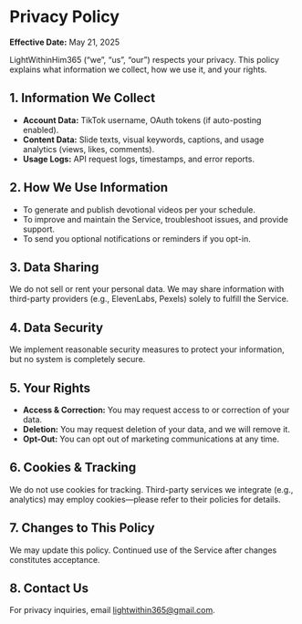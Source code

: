 <!DOCTYPE html>
<html lang="en">
<head>
  <meta charset="UTF-8">
  <title>Privacy Policy</title>
</head>
<body>
  <h1>Privacy Policy</h1>
  <p><strong>Effective Date:</strong> May 21, 2025</p>
  <p>LightWithinHim365 (“we”, “us”, “our”) respects your privacy. This policy explains what information we collect, how we use it, and your rights.</p>

  <h2>1. Information We Collect</h2>
  <ul>
    <li><strong>Account Data:</strong> TikTok username, OAuth tokens (if auto-posting enabled).</li>
    <li><strong>Content Data:</strong> Slide texts, visual keywords, captions, and usage analytics (views, likes, comments).</li>
    <li><strong>Usage Logs:</strong> API request logs, timestamps, and error reports.</li>
  </ul>

  <h2>2. How We Use Information</h2>
  <ul>
    <li>To generate and publish devotional videos per your schedule.</li>
    <li>To improve and maintain the Service, troubleshoot issues, and provide support.</li>
    <li>To send you optional notifications or reminders if you opt-in.</li>
  </ul>

  <h2>3. Data Sharing</h2>
  <p>We do not sell or rent your personal data. We may share information with third-party providers (e.g., ElevenLabs, Pexels) solely to fulfill the Service.</p>

  <h2>4. Data Security</h2>
  <p>We implement reasonable security measures to protect your information, but no system is completely secure.</p>

  <h2>5. Your Rights</h2>
  <ul>
    <li><strong>Access & Correction:</strong> You may request access to or correction of your data.</li>
    <li><strong>Deletion:</strong> You may request deletion of your data, and we will remove it.</li>
    <li><strong>Opt-Out:</strong> You can opt out of marketing communications at any time.</li>
  </ul>

  <h2>6. Cookies & Tracking</h2>
  <p>We do not use cookies for tracking. Third-party services we integrate (e.g., analytics) may employ cookies—please refer to their policies for details.</p>

  <h2>7. Changes to This Policy</h2>
  <p>We may update this policy. Continued use of the Service after changes constitutes acceptance.</p>

  <h2>8. Contact Us</h2>
  <p>For privacy inquiries, email <a href="mailto:lightwithin365@gmail.com">lightwithin365@gmail.com</a>.</p>
</body>
</html>
